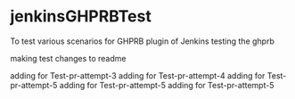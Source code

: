 # jenkinsGHPRBTest
To test various scenarios for GHPRB plugin of Jenkins 
testing the ghprb 

making test changes to readme

adding for Test-pr-attempt-3
adding for Test-pr-attempt-4
adding for Test-pr-attempt-5
adding for Test-pr-attempt-5
adding for Test-pr-attempt-5